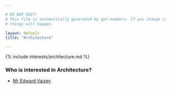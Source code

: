 ```yaml
---

# DO NOT EDIT!
# This file is automatically generated by get-members. If you change it, bad
# things will happen.

layout: default
title: "Architecture"

---
```


{% include interests/architecture.md %}

### Who is interested in Architecture?


* [Mr Edward Vaizey](../members/mr-edward-vaizey.html)
